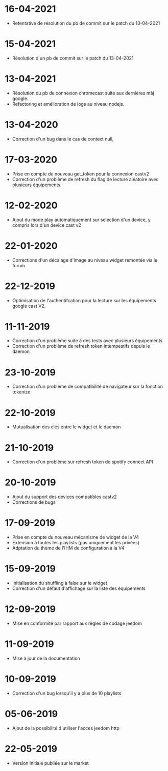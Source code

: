 ﻿
# 16-04-2021

- Retentative de résolution du pb de commit sur le patch du 13-04-2021 

# 15-04-2021

- Résolution d'un pb de commit sur le patch du 13-04-2021 

# 13-04-2021

- Résolution du pb de connexion chromecast suite aux dernières màj google.
- Refactoring et amélioration de logs au niveau nodejs.

# 13-04-2020

- Correction d'un bug dans le cas de context null, 
 
# 17-03-2020

- Prise en compte du nouveau get_token pour la connexion castv2
- Correction d'un problème de refresh du flag de lecture aléatoire avec plusieurs équipements.

# 12-02-2020

- Ajout du mode play automatiquement sur selection d'un device, y compris lors d'un device cast v2

# 22-01-2020

- Corrections d'un décalage d'image au niveau widget remontée via le forum

# 22-12-2019

- Optimisation de l'authentifcation pour la lecture sur les équipements google cast V2.

# 11-11-2019

- Correction d'un problème suite à des tests avec plusieurs équipements
- Correction d'un problème de refresh token intempestifs depuis le daemon 

# 23-10-2019

- Correction d'un probléme de compatibilité de navigateur sur la fonction tokenize

# 22-10-2019

- Mutualisation des clés entre le widget et le daemon

# 21-10-2019

- Correction d'un problème sur refresh token de spotify connect API

# 20-10-2019

- Ajout du support des devices compatibles castv2 
- Corrections de bugs

# 17-09-2019

- Prise en compte du nouveau mécanisme de widget de la V4
- Extension à toutes les playlists (pas uniquement les privées)
- Adptation du thème de l'IHM de configuration à la V4
 
# 15-09-2019

- Initialisation du shuffling à false sur le widget
- Correction d'un défaut d'affichage sur la liste des équipements

# 12-09-2019

- Mise en conformité par rapport aux règles de codage jeedom

# 11-09-2019 

- Mise à jour de la documentation

# 10-09-2019

- Correction d'un bug lorsqu'il y a plus de 10 playlists

# 05-06-2019

- Ajout de la possibilité d'utiliser l'acces jeedom http
  
# 22-05-2019

- Version initiale publiée sur le market

